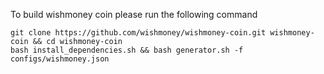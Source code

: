 To build wishmoney coin please run the following command 

	git clone https://github.com/wishmoney/wishmoney-coin.git wishmoney-coin && cd wishmoney-coin
	bash install_dependencies.sh && bash generator.sh -f configs/wishmoney.json
  
